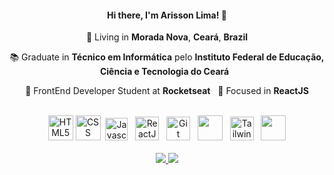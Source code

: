 

<h4 align="center">
  Hi there, I'm Arisson Lima! 👋
</h4>
<p align="center">
  📌 Living in <b>Morada Nova</b>, <b>Ceará</b>, <b>Brazil</b>
</p>
<p align="center">
  📚 Graduate in <b>Técnico em Informática</b> pelo <b>Instituto Federal de Educação, Ciência e Tecnologia do Ceará</b> &nbsp;
</p>
<p align="center">
  🚀 FrontEnd Developer Student at <b>Rocketseat</b> &nbsp; 🎯 Focused in <b>ReactJS</b>
</p>
<br>
<div align="center">
  <img title="HTML5" width="40" src="https://cdn.jsdelivr.net/gh/devicons/devicon/icons/html5/html5-plain-wordmark.svg" />
  <img title="CSS" width="40" src="https://cdn.jsdelivr.net/gh/devicons/devicon/icons/css3/css3-original-wordmark.svg" />
  &nbsp;<img title="Javascript" width="36" src="https://cdn.jsdelivr.net/gh/devicons/devicon/icons/javascript/javascript-original.svg" />
  &nbsp;&nbsp;<img title="ReactJS" width="38" src="https://cdn.jsdelivr.net/gh/devicons/devicon/icons/react/react-original.svg" />
  &nbsp;&nbsp;<img title="Git" width="38" src="https://cdn.jsdelivr.net/gh/devicons/devicon/icons/git/git-original.svg" />
  &nbsp;&nbsp;<img width="40" src="https://cdn.jsdelivr.net/gh/devicons/devicon/icons/sass/sass-original.svg" />
  &nbsp;&nbsp;<img title="TailwindCSS" width="38" src="https://cdn.jsdelivr.net/gh/devicons/devicon/icons/tailwindcss/tailwindcss-plain.svg" />
  &nbsp;&nbsp;<img width="40" src="https://cdn.jsdelivr.net/gh/devicons/devicon/icons/bootstrap/bootstrap-original.svg" />
</div>
<br>
<div align="center">
  <a
    href="https://web.whatsapp.com/send?phone=+5588999858740" 
    alt="WhatsApp"
    target="_blank"
  >
    <img src="https://img.shields.io/badge/-WhatsApp-28A745?style=flat&logo=WhatsApp&logoColor=white" />
  </a>
  <a
    href="https://www.linkedin.com/in/arissonlima" 
    alt="LinkedIn"
    target="_blank"
  >
    <img src="https://img.shields.io/badge/-LinkedIn-28A745?style=flat&logo=Linkedin&logoColor=white" />
  </a>
</div>
